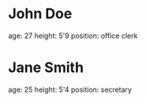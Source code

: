 # John Doe
age: 27
height: 5'9
position: office clerk

# Jane Smith
age: 25
height: 5'4
position: secretary